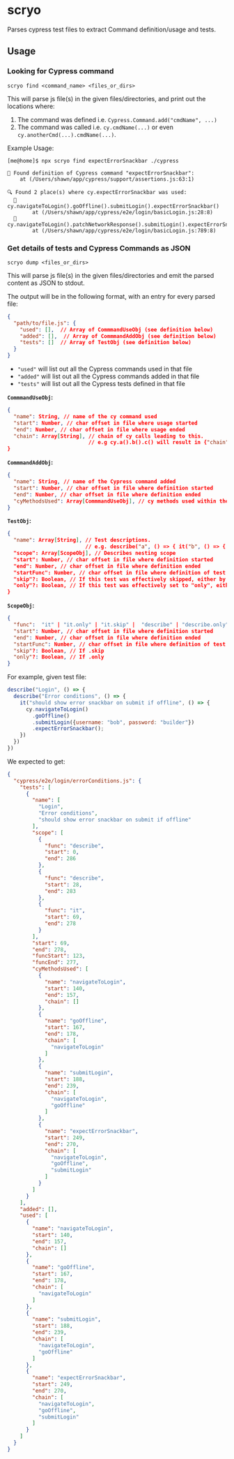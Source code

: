 # scryo
Parses cypress test files to extract Command definition/usage and tests.

## Usage

### Looking for Cypress command
```
scryo find <command_name> <files_or_dirs>
```
This will parse js file(s) in the given files/directories, and print out the locations where:
1. The command was defined i.e. `Cypress.Command.add("cmdName", ...)`
2. The command was called i.e. `cy.cmdName(...)` or even `cy.anotherCmd(...).cmdName(...)`.

Example Usage:
```
[me@home]$ npx scryo find expectErrorSnackbar ./cypress

👀 Found definition of Cypress command "expectErrorSnackbar":
    at (/Users/shawn/app/cypress/support/assertions.js:63:1)

🔍 Found 2 place(s) where cy.expectErrorSnackbar was used:
  🔗 cy.navigateToLogin().goOffline().submitLogin().expectErrorSnackbar()
        at (/Users/shawn/app/cypress/e2e/login/basicLogin.js:28:8)
  🔗 cy.navigateToLogin().patchNetworkResponse().submitLogin().expectErrorSnackbar()
        at (/Users/shawn/app/cypress/e2e/login/basicLogin.js:789:8)
```

### Get details of tests and Cypress Commands as JSON

```
scryo dump <files_or_dirs>
```

This will parse js file(s) in the given files/directories and emit the parsed content as JSON to stdout.

The output will be in the following format, with an entry for every parsed file:
```json
{
  "path/to/file.js": {
    "used": [],  // Array of CommmandUseObj (see definition below)
    "added": [],  // Array of CommmandAddObj (see definition below)
    "tests": []  // Array of TestObj (see definition below)
  }
}
```

* `"used"` will list out all the Cypress commands used in that file
* `"added"` will list out all the Cypress commands added in that file
* `"tests"` will list out all the Cypress tests defined in that file

**`CommmandUseObj`:**
```json
{
  "name": String, // name of the cy command used
  "start": Number, // char offset in file where usage started
  "end": Number, // char offset in file where usage ended
  "chain": Array[String], // chain of cy calls leading to this. 
                          // e.g cy.a().b().c() will result in {"chain": ["a", "b"], "name": "c"}
}
```

**`CommmandAddObj`:**
```json
{
  "name": String, // name of the Cypress command added
  "start": Number, // char offset in file where definition started
  "end": Number, // char offset in file where definition ended
  "cyMethodsUsed": Array[CommmandUseObj], // cy methods used within the implementation of this command
}
```

**`TestObj`:**
```json
{
  "name": Array[String], // Test descriptions.
                         // e.g. describe("a", () => { it("b", () => {...}) }) results in {"name": ["a", "b"]}
  "scope": Array[ScopeObj], // Describes nesting scope
  "start": Number, // char offset in file where definition started
  "end": Number, // char offset in file where definition ended
  "startFunc": Number, // char offset in file where definition of test implementation function started
  "skip"?: Boolean, // If this test was effectively skipped, either by it.skip or describe.skip on parent scope
  "only"?: Boolean, // If this test was effectively set to "only", either by it.only or describe.only on parent scope
}
```

**`ScopeObj`:**
```json
{
  "func":  "it" | "it.only" | "it.skip" |  "describe" | "describe.only" | "describe.skip",
  "start": Number, // char offset in file where definition started
  "end": Number, // char offset in file where definition ended
  "startFunc": Number, // char offset in file where definition of test implementation function started
  "skip"?: Boolean, // If .skip
  "only"?: Boolean, // If .only
}
```

For example, given test file:
```javascript
describe("Login", () => {
  describe("Error conditions", () => {
    it("should show error snackbar on submit if offline", () => {
      cy.navigateToLogin()
        .goOffline()
        .submitLogin({username: "bob", password: "builder"})
        .expectErrorSnackbar();
    })
  })
})
```

We expected to get:
```json
{
  "cypress/e2e/login/errorConditions.js": {
    "tests": [
      {
        "name": [
          "Login",
          "Error conditions",
          "should show error snackbar on submit if offline"
        ],
        "scope": [
          {
            "func": "describe",
            "start": 0,
            "end": 286
          },
          {
            "func": "describe",
            "start": 28,
            "end": 283
          },
          {
            "func": "it",
            "start": 69,
            "end": 278
          }
        ],
        "start": 69,
        "end": 278,
        "funcStart": 123,
        "funcEnd": 277,
        "cyMethodsUsed": [
          {
            "name": "navigateToLogin",
            "start": 140,
            "end": 157,
            "chain": []
          },
          {
            "name": "goOffline",
            "start": 167,
            "end": 178,
            "chain": [
              "navigateToLogin"
            ]
          },
          {
            "name": "submitLogin",
            "start": 188,
            "end": 239,
            "chain": [
              "navigateToLogin",
              "goOffline"
            ]
          },
          {
            "name": "expectErrorSnackbar",
            "start": 249,
            "end": 270,
            "chain": [
              "navigateToLogin",
              "goOffline",
              "submitLogin"
            ]
          }
        ]
      }
    ],
    "added": [],
    "used": [
      {
        "name": "navigateToLogin",
        "start": 140,
        "end": 157,
        "chain": []
      },
      {
        "name": "goOffline",
        "start": 167,
        "end": 178,
        "chain": [
          "navigateToLogin"
        ]
      },
      {
        "name": "submitLogin",
        "start": 188,
        "end": 239,
        "chain": [
          "navigateToLogin",
          "goOffline"
        ]
      },
      {
        "name": "expectErrorSnackbar",
        "start": 249,
        "end": 270,
        "chain": [
          "navigateToLogin",
          "goOffline",
          "submitLogin"
        ]
      }
    ]
  }
}


```
